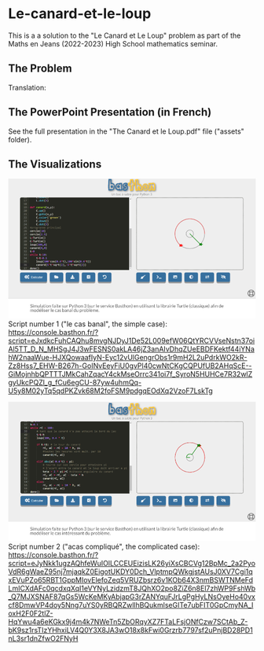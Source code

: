 # Le-canard-et-le-loup
This is a a solution to the "Le Canard et Le Loup" problem as part of the Maths en Jeans (2022-2023) High School mathematics seminar. 

## The Problem

Translation: 

## The PowerPoint Presentation (in French)
See the full presentation in the "The Canard et le Loup.pdf" file ("assets" folder). 
## The Visualizations

![Cas banal](assets/cas%20banal.png)
Script number 1 ("le cas banal", the simple case): 
https://console.basthon.fr/?script=eJxdkcFuhCAQhu8mvgNJDyJ1De52L009efW06QtYRCVVseNstn37oiAl5TT_D_N_MHSgJ4J3wFESNS0akLA46jZ3anAIvDhqZUeEBDFKektf44iYNahW2naaWue-HJXQowaafIyN-Eyc12vUlGengrObs1r9mH2L2uPdrkWO2kR-Zz8Hss7_EHW-B267h-GoINvEeyFiU0gvPl40cwNtCKgCQPUfUB2AHqScE--GiMojnhbQPTTTJMkCahZqacY4ckMseOrrc341oi7f_SyroN5HUHCe7R32wlZgyUkcPQZl_g_fCu6egCU-87yw4uhmQq-U5y8M02yTq5qdPKZvk68M2foFSM9pdgqEOdXq2VzoF7LskTg

![Cas compliqué](assets/cas%20complique.png)
Script number 2 ("acas compliqué", the complicated case):
https://console.basthon.fr/?script=eJyNkk1ugzAQhfeWuIOlLCCEUEizisLK26yiXsCBCVg12BpMc_2a2PyoVdR6gWaeZ95nj7mjaqkZ0EigotUKDY0Dch_VlptmpQWkgjstAUsJ0XV7Cgi1qxEVuPZo65RBT1GppMIovElefoZeq5VRUZbsrz6v1KOb64X3nmBSWTNMeFdLmICXdAFc0qcdxqXqI1eVYNyLzidzmT8JQhXO2po8ZiZ6n8El7zhWP9FshWb_Q7MJXSNAF87qGs5WcKeMKyAbjapG3rZANYquFJrLgPgHyLNsOyeHo40vxcf8DmwVP4doy5Nng7uYS0yRBQRZwllhBQukmlseGITe7ubFIT0GpCmyNA_IoxH2F0F2tlZ-HqYwu4a6eKGkx9j4m4k7NWeTn5ZbORqyXZ7FTaLFsjONfCzw7SCtAb_Z-bK9sz1rsTIzYHhxiLV4Q0Y3X8JA3wO18x8kFwi0Grzrb7797sf2uPnjBD28PD1nL3sr1dnZfwO2FNyH

